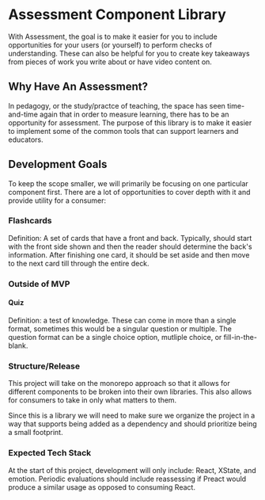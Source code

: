 # Assessment Component Library

With Assessment, the goal is to make it easier for you to include
opportunities for your users (or yourself) to perform checks of understanding.
These can also be helpful for you to create key takeaways from pieces
of work you write about or have video content on.

## Why Have An Assessment?

In pedagogy, or the study/practce of teaching, the space has seen time-and-time
again that in order to measure learning, there has to be an
opportunity for assessment. The purpose of this library is to make it
easier to implement some of the common tools that can support learners
and educators.

## Development Goals

To keep the scope smaller, we will primarily be focusing on one particular
component first. There are a lot of opportunities to cover depth with it
and provide utility for a consumer:

### Flashcards

Definition: A set of cards that have a front and back. Typically,
should start with the front side shown and then the reader should
determine the back's information. After finishing one card, it should
be set aside and then move to the next card till through the entire deck.

### Outside of MVP

#### Quiz

Definition: a test of knowledge. These can come in more than a single
format, sometimes this would be a singular question or multiple. The
question format can be a single choice option, mutliple choice, or
fill-in-the-blank.

### Structure/Release

This project will take on the monorepo approach so that it allows for
different components to be broken into their own libraries. This also
allows for consumers to take in only what matters to them.

Since this is a library we will need to make sure we organize the project
in a way that supports being added as a dependency and should prioritize
being a small footprint.

### Expected Tech Stack

At the start of this project, development will only include: React,
XState, and emotion. Periodic evaluations should include reassessing if
Preact would produce a similar usage as opposed to consuming React.
